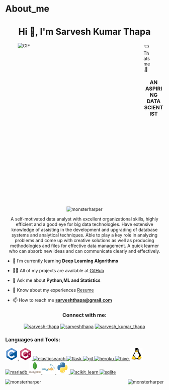 # About_me
<h1 align="center">Hi 👋, I'm Sarvesh Kumar Thapa</h1>
<figure>
  <img align="left" alt="GIF" src="https://raw.githubusercontent.com/MONSTERharper/MONSTERharper/main/sarvesh.png" width="400" height="520" />
  <figcaption>👈 Thats me,🙂</figcaption>
</figure>
<h3 align="center">AN ASPIRING DATA SCIENTIST</h3>
<p align="center"> <img src="https://komarev.com/ghpvc/?username=monsterharper&label=Profile%20views&color=0e75b6&style=flat" alt="monsterharper" /> </p>
<p align="center">A self-motivated data analyst with excellent
organizational skills, highly efficient and a good eye for
big data technologies. Have extensive knowledge of
assisting in the development and upgrading of database
systems and analytical techniques. Able to play a key role
in analyzing problems and come up with creative
solutions as well as producing methodologies and files for
effective data management. A quick learner who can
absorb new ideas and can communicate clearly and effectively.</p>

  - 🌱 I’m currently learning **Deep Learning Algorithms**

  - 👨‍💻 All of my projects are available at [GitHub](https://github.com/MONSTERharper?tab=repositories)

  - 💬 Ask me about **Python,ML and Statistics**

  - 📄 Know about my experiences [Resume](https://drive.google.com/file/d/10QuP6P1k0Q5gxq6lElUsOS7lKwfyJfS6/view?usp=sharing)

  - 📫 How to reach me **sarveshthapa@gmail.com**

<h3 align="center">Connect with me:</h3>
<p align="center">
<a href="https://linkedin.com/in/sarvesh-thapa" target="blank"><img align="center" src="https://raw.githubusercontent.com/peterthehan/peterthehan/master/assets/linkedin.svg" alt="sarvesh-thapa" height="30" width="40" /></a>
<a href="https://kaggle.com/sarveshthapa" target="blank"><img align="center" src="https://www.vectorlogo.zone/logos/kaggle/kaggle-ar21.svg" alt="sarveshthapa" height="30" width="40" /></a>
<a href="https://instagram.com/sarvesh_kumar_thapa" target="blank"><img align="center" src="https://www.vectorlogo.zone/logos/instagram/instagram-icon.svg" alt="sarvesh_kumar_thapa" height="30" width="40" /></a>
</p>
<h3 align="left">Languages and Tools:</h3>
<p align="left"> <a href="https://www.cprogramming.com/" target="_blank"> <img src="https://raw.githubusercontent.com/devicons/devicon/master/icons/c/c-original.svg" alt="c" width="40" height="40"/> </a> <a href="https://www.w3schools.com/cpp/" target="_blank"> <img src="https://raw.githubusercontent.com/devicons/devicon/master/icons/cplusplus/cplusplus-original.svg" alt="cplusplus" width="40" height="40"/> </a> <a href="https://www.elastic.co" target="_blank"> <img src="https://www.vectorlogo.zone/logos/elastic/elastic-icon.svg" alt="elasticsearch" width="40" height="40"/> </a> <a href="https://flask.palletsprojects.com/" target="_blank"> <img src="https://www.vectorlogo.zone/logos/pocoo_flask/pocoo_flask-icon.svg" alt="flask" width="40" height="40"/> </a> <a href="https://git-scm.com/" target="_blank"> <img src="https://www.vectorlogo.zone/logos/git-scm/git-scm-icon.svg" alt="git" width="40" height="40"/> </a> <a href="https://heroku.com" target="_blank"> <img src="https://www.vectorlogo.zone/logos/heroku/heroku-icon.svg" alt="heroku" width="40" height="40"/> </a> <a href="https://hive.apache.org/" target="_blank"> <img src="https://www.vectorlogo.zone/logos/apache_hive/apache_hive-icon.svg" alt="hive" width="40" height="40"/> </a> <a href="https://www.linux.org/" target="_blank"> <img src="https://raw.githubusercontent.com/devicons/devicon/master/icons/linux/linux-original.svg" alt="linux" width="40" height="40"/> </a> <a href="https://mariadb.org/" target="_blank"> <img src="https://www.vectorlogo.zone/logos/mariadb/mariadb-icon.svg" alt="mariadb" width="40" height="40"/> </a> <a href="https://www.mongodb.com/" target="_blank"> <img src="https://raw.githubusercontent.com/devicons/devicon/master/icons/mongodb/mongodb-original-wordmark.svg" alt="mongodb" width="40" height="40"/> </a> <a href="https://www.mysql.com/" target="_blank"> <img src="https://raw.githubusercontent.com/devicons/devicon/master/icons/mysql/mysql-original-wordmark.svg" alt="mysql" width="40" height="40"/> </a> <a href="https://www.python.org" target="_blank"> <img src="https://raw.githubusercontent.com/devicons/devicon/master/icons/python/python-original.svg" alt="python" width="40" height="40"/> </a> <a href="https://scikit-learn.org/" target="_blank"> <img src="https://upload.wikimedia.org/wikipedia/commons/0/05/Scikit_learn_logo_small.svg" alt="scikit_learn" width="40" height="40"/> </a> <a href="https://www.sqlite.org/" target="_blank"> <img src="https://www.vectorlogo.zone/logos/sqlite/sqlite-icon.svg" alt="sqlite" width="40" height="40"/> </a> </p>

<p><img align="left" src="https://github-readme-stats.vercel.app/api/top-langs?username=monsterharper&show_icons=true&locale=en&layout=compact" alt="monsterharper" /></p>

<p>&nbsp;<img align="right" src="https://github-readme-stats.vercel.app/api?username=monsterharper&show_icons=true&locale=en" alt="monsterharper" /></p>
